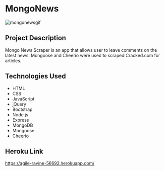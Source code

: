 # MongoNews

![mongonewsgif](https://cloud.githubusercontent.com/assets/11364825/25317320/cef6f99a-2844-11e7-83d6-0ed6bbead634.png)

## Project Description

Mongo News Scraper is an app that allows user to leave comments on the latest news. Mongoose and Cheerio were used to scraped Cracked.com for articles.

## Technologies Used

* HTML
* CSS
* JavaScript
* jQuery
* Bootstrap
* Node.js
* Express
* MongoDB
* Mongoose
* Cheerio

## Heroku Link

https://agile-ravine-56692.herokuapp.com/
